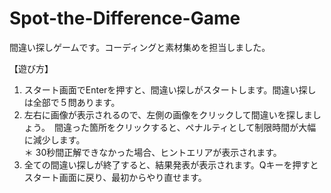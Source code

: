 # Spot-the-Difference-Game
間違い探しゲームです。コーディングと素材集めを担当しました。

【遊び方】
1. スタート画面でEnterを押すと、間違い探しがスタートします。間違い探しは全部で５問あります。
2. 左右に画像が表示されるので、左側の画像をクリックして間違いを探しましょう。　間違った箇所をクリックすると、ペナルティとして制限時間が大幅に減少します。  
   ＊ 30秒間正解できなかった場合、ヒントエリアが表示されます。
3. 全ての間違い探しが終了すると、結果発表が表示されます。Qキーを押すとスタート画面に戻り、最初からやり直せます。
